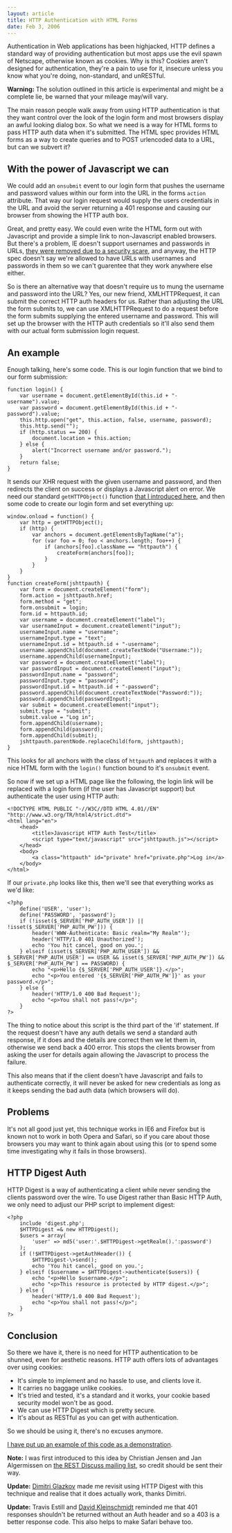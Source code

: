 ```yaml
---
layout: article
title: HTTP Authentication with HTML Forms
date: Feb 3, 2006
---
```


Authentication in Web applications has been highjacked, HTTP defines a
standard way of providing authentication but most apps use the evil
spawn of Netscape, otherwise known as cookies. Why is this? Cookies
aren't designed for authentication, they're a pain to use for it,
insecure unless you know what you're doing, non-standard, and unRESTful.

**Warning:** The solution outlined in this article is experimental and
might be a complete lie, be warned that your mileage may/will vary.

The main reason people walk away from using HTTP authentication is that
they want control over the look of the login form and most browsers
display an awful looking dialog box. So what we need is a way for HTML
forms to pass HTTP auth data when it's submitted. The HTML spec provides
HTML forms as a way to create queries and to POST urlencoded data to a
URL, but can we subvert it?

With the power of Javascript we can
-----------------------------------

We could add an `onsubmit` event to our login form that pushes the
username and password values within our form into the URL in the forms
`action` attribute. That way our login request would supply the users
credentials in the URL and avoid the server returning a 401 response and
causing our browser from showing the HTTP auth box.

Great, and pretty easy. We could even write the HTML form out with
Javascript and provide a simple link to non-Javascript enabled browsers.
But there's a problem, IE doesn't support usernames and passwords in
URLs, [they were removed due to a security
scare](http://support.microsoft.com/kb/834489), and anyway, the HTTP
spec doesn't say we're allowed to have URLs with usernames and passwords
in them so we can't guarentee that they work anywhere else either.

So is there an alternative way that doesn't require us to mung the
username and password into the URL? Yes, our new friend, XMLHTTPRequest,
it can submit the correct HTTP auth headers for us. Rather than
adjusting the URL the form submits to, we can use XMLHTTPRequest to do a
request before the form submits supplying the entered username and
password. This will set up the browser with the HTTP auth credentials so
it'll also send them with our actual form submission login request.

An example
----------

Enough talking, here's some code. This is our login function that we
bind to our form submission:

    function login() {
        var username = document.getElementById(this.id + "-username").value;
        var password = document.getElementById(this.id + "-password").value;
        this.http.open("get", this.action, false, username, password);
        this.http.send("");
        if (http.status == 200) {
            document.location = this.action;
        } else {
            alert("Incorrect username and/or password.");
        }
        return false;
    }

It sends our XHR request with the given username and password, and then
redirects the client on success or displays a Javascript alert on error.
We need our standard `getHTTPObject()` function [that I introduced
here](/articles/rich-user-experience.html), and then some code to create
our login form and set everything up:

    window.onload = function() {
        var http = getHTTPObject();
        if (http) {
            var anchors = document.getElementsByTagName("a");
            for (var foo = 0; foo < anchors.length; foo++) {
                if (anchors[foo].className == "httpauth") {
                    createForm(anchors[foo]);
                }
            }
        }
    }
    function createForm(jshttpauth) {
        var form = document.createElement("form");
        form.action = jshttpauth.href;
        form.method = "get";
        form.onsubmit = login;
        form.id = httpauth.id;
        var username = document.createElement("label");
        var usernameInput = document.createElement("input");
        usernameInput.name = "username";
        usernameInput.type = "text";
        usernameInput.id = httpauth.id + "-username";
        username.appendChild(document.createTextNode("Username:"));
        username.appendChild(usernameInput);
        var password = document.createElement("label");
        var passwordInput = document.createElement("input");
        passwordInput.name = "password";
        passwordInput.type = "password";
        passwordInput.id = httpauth.id + "-password";
        password.appendChild(document.createTextNode("Password:"));
        password.appendChild(passwordInput);
        var submit = document.createElement("input");
        submit.type = "submit";
        submit.value = "Log in";
        form.appendChild(username);
        form.appendChild(password);
        form.appendChild(submit);
        jshttpauth.parentNode.replaceChild(form, jshttpauth);
    }

This looks for all anchors with the class of `httpauth` and replaces it
with a nice HTML form with the `login()` function bound to it's
`onsubmit` event.

So now if we set up a HTML page like the following, the login link will
be replaced with a login form (if the user has Javascript support) but
authenticate the user using HTTP auth:

    <!DOCTYPE HTML PUBLIC "-//W3C//DTD HTML 4.01//EN" "http://www.w3.org/TR/html4/strict.dtd">
    <html lang="en">
        <head>
            <title>Javascript HTTP Auth Test</title>
            <script type="text/javascript" src="jshttpauth.js"></script>
        </head>
        <body>
            <a class="httpauth" id="private" href="private.php">Log in</a>
        </body>
    </html>

If our `private.php` looks like this, then we'll see that everything
works as we'd like:

    <?php
        define('USER', 'user');
        define('PASSWORD', 'password');
        if (!isset($_SERVER['PHP_AUTH_USER']) || !isset($_SERVER['PHP_AUTH_PW'])) {
            header('WWW-Authenticate: Basic realm="My Realm"');
            header('HTTP/1.0 401 Unauthorized');
            echo 'You hit cancel, good on you.';
        } elseif (isset($_SERVER['PHP_AUTH_USER']) && $_SERVER['PHP_AUTH_USER'] == USER && isset($_SERVER['PHP_AUTH_PW']) && $_SERVER['PHP_AUTH_PW'] == PASSWORD) {
            echo "<p>Hello {$_SERVER['PHP_AUTH_USER']}.</p>";
            echo "<p>You entered '{$_SERVER['PHP_AUTH_PW']}' as your password.</p>";
        } else {
            header('HTTP/1.0 400 Bad Request');
            echo "<p>You shall not pass!</p>";
        }
    ?>

The thing to notice about this script is the third part of the 'if'
statement. If the request doesn't have any auth details we send a
standard auth response, if it does and the details are correct then we
let them in, otherwise we send back a 400 error. This stops the clients
browser from asking the user for details again allowing the Javascript
to process the failure.

This also means that if the client doesn't have Javascript and fails to
authenticate correctly, it will never be asked for new credentials as
long as it keeps sending the bad auth data (which browsers will do).

Problems
--------

It's not all good just yet, this technique works in IE6 and Firefox but
is known not to work in both Opera and Safari, so if you care about
those browsers you may want to think again about using this (or to spend
some time investigating why it fails in those browsers).

HTTP Digest Auth
----------------

HTTP Digest is a way of authenticating a client while never sending the
clients password over the wire. To use Digest rather than Basic HTTP
Auth, we only need to adjust our PHP script to implement digest:

    <?php
        include 'digest.php';
        $HTTPDigest =& new HTTPDigest();
        $users = array(
            'user' => md5('user:'.$HTTPDigest->getRealm().':password')
        );
        if (!$HTTPDigest->getAuthHeader()) {
            $HTTPDigest-\>send();
            echo 'You hit cancel, good on you.';
        } elseif ($username = $HTTPDigest->authenticate($users)) {
            echo "<p>Hello $username.</p>";
            echo "<p>This resource is protected by HTTP digest.</p>";
        } else {
            header('HTTP/1.0 400 Bad Request');
            echo "<p>You shall not pass!</p>";
        }
    ?>

Conclusion
----------

So there we have it, there is no need for HTTP authentication to be
shunned, even for aesthetic reasons. HTTP auth offers lots of advantages
over using cookies:

-   It's simple to implement and no hassle to use, and clients love it.
-   It carries no baggage unlike cookies.
-   It's tried and tested, it's a standard and it works, your cookie
    based security model won't be as good.
-   We can use HTTP Digest which is pretty secure.
-   It's about as RESTful as you can get with authentication.

So we should be using it, there's no excuses anymore.

[I have put up an example of this code as a
demonstration](/sandbox/htmlhttpauth/).

**Note:** I was first introduced to this idea by Christian Jensen and
Jan Algermissen on [the REST Discuss mailing
list](http://groups.yahoo.com/group/rest-discuss/message/5623), so
credit should be sent their way.

**Update:** [Dimitri Glazkov](http://glazkov.com/) made me revisit using
HTTP Digest with this technique and realise that it does actually work,
thanks Dimitri.

**Update:** Travis Estill and [David
Kleinschmidt](http://david.kleinschmidt.name) reminded me that 401
responses shouldn't be returned without an Auth header and so a 403 is a
better response code. This also helps to make Safari behave too.